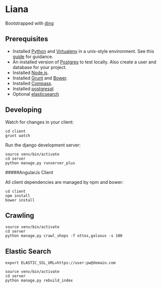 Liana
=====

Bootstrapped with [djng](https://github.com/djng/djng)

Prerequisites
-------------

 * Installed [Python](http://python.org/) and [Virtualenv](http://pypi.python.org/pypi/virtualenv) in a unix-style environment.
   See this [guide](http://install.python-guide.org/) for guidance.
 * An installed version of [Postgres](http://www.postgresql.org/) to test locally.
   Also create a user and database for your project.
 * Installed [Node.js](http://nodejs.org/).
 * Installed [Grunt](http://gruntjs.com/getting-started) and [Bower](http://bower.io/#install-bower).
 * Installed [Compass](http://compass-style.org/install/).
 * Installed [postgresql](http://www.postgresql.org/)
 * Optional [elasticsearch](https://www.elastic.co/)

Developing
----------
Watch for changes in your client:

    cd client
    grunt watch

Run the django development server:

    source venv/bin/activate
    cd server
    python manage.py runserver_plus

#####AngularJs Client

All client dependencies are managed by npm and bower:

    cd client
    npm install
    bower install

Crawling
--------

    source venv/bin/activate
    cd server
    python manage.py crawl_shops -f ottos,galaxus -s 100


Elastic Search
--------------

    export ELASTIC_SSL_URL=https://user:pw@domain.com

    source venv/bin/activate
    cd server
    python manage.py rebuild_index